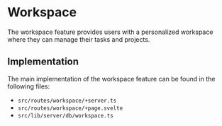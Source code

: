 # Workspace

The workspace feature provides users with a personalized workspace where they can manage their tasks and projects.

## Implementation

The main implementation of the workspace feature can be found in the following files:

*   `src/routes/workspace/+server.ts`
*   `src/routes/workspace/+page.svelte`
*   `src/lib/server/db/workspace.ts`
